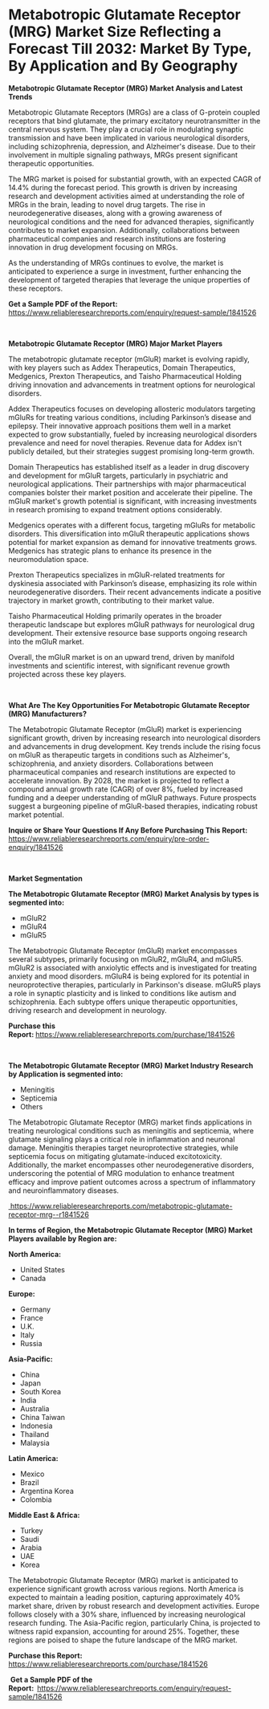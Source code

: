 <p><h1>Metabotropic Glutamate Receptor (MRG) Market Size Reflecting a Forecast Till 2032: Market By Type, By Application and By Geography</h1></p><p><strong>Metabotropic Glutamate Receptor (MRG) Market Analysis and Latest Trends</strong></p>
<p><p>Metabotropic Glutamate Receptors (MRGs) are a class of G-protein coupled receptors that bind glutamate, the primary excitatory neurotransmitter in the central nervous system. They play a crucial role in modulating synaptic transmission and have been implicated in various neurological disorders, including schizophrenia, depression, and Alzheimer's disease. Due to their involvement in multiple signaling pathways, MRGs present significant therapeutic opportunities.</p><p>The MRG market is poised for substantial growth, with an expected CAGR of 14.4% during the forecast period. This growth is driven by increasing research and development activities aimed at understanding the role of MRGs in the brain, leading to novel drug targets. The rise in neurodegenerative diseases, along with a growing awareness of neurological conditions and the need for advanced therapies, significantly contributes to market expansion. Additionally, collaborations between pharmaceutical companies and research institutions are fostering innovation in drug development focusing on MRGs. </p><p>As the understanding of MRGs continues to evolve, the market is anticipated to experience a surge in investment, further enhancing the development of targeted therapies that leverage the unique properties of these receptors.</p></p>
<p><strong>Get a Sample PDF of the Report:&nbsp;</strong> <a href="https://www.reliableresearchreports.com/enquiry/request-sample/1841526?utm_campaign=1720&utm_medium=2&utm_source=Github&utm_content=ia&utm_term=19042025&utm_id=metabotropic-glutamate-receptor-mrg">https://www.reliableresearchreports.com/enquiry/request-sample/1841526</a></p>
<p>&nbsp;</p>
<p><strong>Metabotropic Glutamate Receptor (MRG) Major Market Players</strong></p>
<p><p>The metabotropic glutamate receptor (mGluR) market is evolving rapidly, with key players such as Addex Therapeutics, Domain Therapeutics, Medgenics, Prexton Therapeutics, and Taisho Pharmaceutical Holding driving innovation and advancements in treatment options for neurological disorders.</p><p>Addex Therapeutics focuses on developing allosteric modulators targeting mGluRs for treating various conditions, including Parkinson’s disease and epilepsy. Their innovative approach positions them well in a market expected to grow substantially, fueled by increasing neurological disorders prevalence and need for novel therapies. Revenue data for Addex isn't publicly detailed, but their strategies suggest promising long-term growth.</p><p>Domain Therapeutics has established itself as a leader in drug discovery and development for mGluR targets, particularly in psychiatric and neurological applications. Their partnerships with major pharmaceutical companies bolster their market position and accelerate their pipeline. The mGluR market's growth potential is significant, with increasing investments in research promising to expand treatment options considerably.</p><p>Medgenics operates with a different focus, targeting mGluRs for metabolic disorders. This diversification into mGluR therapeutic applications shows potential for market expansion as demand for innovative treatments grows. Medgenics has strategic plans to enhance its presence in the neuromodulation space.</p><p>Prexton Therapeutics specializes in mGluR-related treatments for dyskinesia associated with Parkinson’s disease, emphasizing its role within neurodegenerative disorders. Their recent advancements indicate a positive trajectory in market growth, contributing to their market value.</p><p>Taisho Pharmaceutical Holding primarily operates in the broader therapeutic landscape but explores mGluR pathways for neurological drug development. Their extensive resource base supports ongoing research into the mGluR market.</p><p>Overall, the mGluR market is on an upward trend, driven by manifold investments and scientific interest, with significant revenue growth projected across these key players.</p></p>
<p>&nbsp;</p>
<p><strong>What Are The Key Opportunities For Metabotropic Glutamate Receptor (MRG) Manufacturers?</strong></p>
<p><p>The Metabotropic Glutamate Receptor (mGluR) market is experiencing significant growth, driven by increasing research into neurological disorders and advancements in drug development. Key trends include the rising focus on mGluR as therapeutic targets in conditions such as Alzheimer's, schizophrenia, and anxiety disorders. Collaborations between pharmaceutical companies and research institutions are expected to accelerate innovation. By 2028, the market is projected to reflect a compound annual growth rate (CAGR) of over 8%, fueled by increased funding and a deeper understanding of mGluR pathways. Future prospects suggest a burgeoning pipeline of mGluR-based therapies, indicating robust market potential.</p></p>
<p><strong>Inquire or Share Your Questions If Any Before Purchasing This Report:</strong> <a href="https://www.reliableresearchreports.com/enquiry/pre-order-enquiry/1841526?utm_campaign=1720&utm_medium=2&utm_source=Github&utm_content=ia&utm_term=19042025&utm_id=metabotropic-glutamate-receptor-mrg">https://www.reliableresearchreports.com/enquiry/pre-order-enquiry/1841526</a></p>
<p>&nbsp;</p>
<p><strong>Market Segmentation</strong></p>
<p><strong>The Metabotropic Glutamate Receptor (MRG) Market Analysis by types is segmented into:</strong></p>
<p><ul><li>mGluR2</li><li>mGluR4</li><li>mGluR5</li></ul></p>
<p><p>The Metabotropic Glutamate Receptor (mGluR) market encompasses several subtypes, primarily focusing on mGluR2, mGluR4, and mGluR5. mGluR2 is associated with anxiolytic effects and is investigated for treating anxiety and mood disorders. mGluR4 is being explored for its potential in neuroprotective therapies, particularly in Parkinson's disease. mGluR5 plays a role in synaptic plasticity and is linked to conditions like autism and schizophrenia. Each subtype offers unique therapeutic opportunities, driving research and development in neurology.</p></p>
<p><strong>Purchase this Report:&nbsp;</strong><a href="https://www.reliableresearchreports.com/purchase/1841526?utm_campaign=1720&utm_medium=2&utm_source=Github&utm_content=ia&utm_term=19042025&utm_id=metabotropic-glutamate-receptor-mrg">https://www.reliableresearchreports.com/purchase/1841526</a></p>
<p>&nbsp;</p>
<p><strong>The Metabotropic Glutamate Receptor (MRG) Market Industry Research by Application is segmented into:</strong></p>
<p><ul><li>Meningitis</li><li>Septicemia</li><li>Others</li></ul></p>
<p><p>The Metabotropic Glutamate Receptor (MRG) market finds applications in treating neurological conditions such as meningitis and septicemia, where glutamate signaling plays a critical role in inflammation and neuronal damage. Meningitis therapies target neuroprotective strategies, while septicemia focus on mitigating glutamate-induced excitotoxicity. Additionally, the market encompasses other neurodegenerative disorders, underscoring the potential of MRG modulation to enhance treatment efficacy and improve patient outcomes across a spectrum of inflammatory and neuroinflammatory diseases.</p></p>
<p><a href="https://www.reliableresearchreports.com/metabotropic-glutamate-receptor-mrg--r1841526?utm_campaign=1720&utm_medium=2&utm_source=Github&utm_content=ia&utm_term=19042025&utm_id=metabotropic-glutamate-receptor-mrg">&nbsp;https://www.reliableresearchreports.com/metabotropic-glutamate-receptor-mrg--r1841526</a></p>
<p><strong>In terms of Region, the Metabotropic Glutamate Receptor (MRG) Market Players available by Region are:</strong></p>
<p>
    <p> <strong> North America: </strong>
        <ul>
            <li>United States</li>
            <li>Canada</li>
        </ul>
        </p> 
    <p> <strong> Europe: </strong>
        <ul>
            <li>Germany</li>
            <li>France</li>
            <li>U.K.</li>
            <li>Italy</li>
            <li>Russia</li>
        </ul>
        </p> 
    <p> <strong> Asia-Pacific: </strong>
        <ul>
            <li>China</li>
            <li>Japan</li>
            <li>South Korea</li>
            <li>India</li>
            <li>Australia</li>
            <li>China Taiwan</li>
            <li>Indonesia</li>
            <li>Thailand</li>
            <li>Malaysia</li>
        </ul>
        </p> 
    <p> <strong> Latin America: </strong>
        <ul>
            <li>Mexico</li>
            <li>Brazil</li>
            <li>Argentina Korea</li>
            <li>Colombia</li>
        </ul>
        </p> 
    <p> <strong> Middle East & Africa: </strong>
        <ul>
            <li>Turkey</li>
            <li>Saudi</li>
            <li>Arabia</li>
            <li>UAE</li>
            <li>Korea</li>
        </ul>
    </p>
    </p>
<p><p>The Metabotropic Glutamate Receptor (MRG) market is anticipated to experience significant growth across various regions. North America is expected to maintain a leading position, capturing approximately 40% market share, driven by robust research and development activities. Europe follows closely with a 30% share, influenced by increasing neurological research funding. The Asia-Pacific region, particularly China, is projected to witness rapid expansion, accounting for around 25%. Together, these regions are poised to shape the future landscape of the MRG market.</p></p>
<p><strong>Purchase this Report: </strong><a href="https://www.reliableresearchreports.com/purchase/1841526?utm_campaign=1720&utm_medium=2&utm_source=Github&utm_content=ia&utm_term=19042025&utm_id=metabotropic-glutamate-receptor-mrg">https://www.reliableresearchreports.com/purchase/1841526</a></p>
<p>&nbsp;<strong>Get a Sample PDF of the Report:&nbsp;&nbsp;</strong><a href="https://www.reliableresearchreports.com/enquiry/request-sample/1841526?utm_campaign=1720&utm_medium=2&utm_source=Github&utm_content=ia&utm_term=19042025&utm_id=metabotropic-glutamate-receptor-mrg">https://www.reliableresearchreports.com/enquiry/request-sample/1841526</a></p>
<p><strong></strong></p>
<p><p></p><p></p><p></p></p>